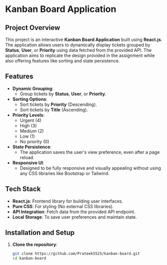 #  Kanban Board Application

## Project Overview

This project is an interactive **Kanban Board Application** built using **React.js**. The application allows users to dynamically display tickets grouped by **Status**, **User**, or **Priority** using data fetched from the provided API. The application aims to replicate the design provided in the assignment while also offering features like sorting and state persistence.

## Features

- **Dynamic Grouping**: 
  - Group tickets by **Status**, **User**, or **Priority**.
- **Sorting Options**:
  - Sort tickets by **Priority** (Descending).
  - Sort tickets by **Title** (Ascending).
- **Priority Levels**:
  - Urgent (4)
  - High (3)
  - Medium (2)
  - Low (1)
  - No priority (0)
- **State Persistence**:
  - The application saves the user's view preference, even after a page reload.
- **Responsive UI**: 
  - Designed to be fully responsive and visually appealing without using any CSS libraries like Bootstrap or Tailwind.

##  Tech Stack

- **React.js**: Frontend library for building user interfaces.
- **Pure CSS**: For styling (No external CSS libraries).
- **API Integration**: Fetch data from the provided API endpoint.
- **Local Storage**: To save user preferences and maintain state.

## Installation and Setup

1. **Clone the repository**:
   ```bash
   git clone https://github.com/Prateek5525/kanban-board.git
   cd kanban-board
